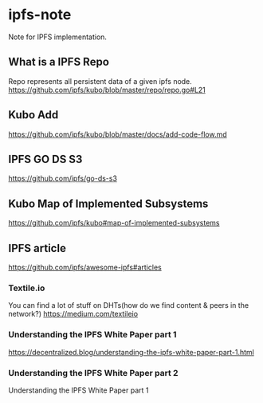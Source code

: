 # ipfs-note
Note for IPFS implementation.

## What is a IPFS Repo
Repo represents all persistent data of a given ipfs node. https://github.com/ipfs/kubo/blob/master/repo/repo.go#L21

## Kubo Add 
https://github.com/ipfs/kubo/blob/master/docs/add-code-flow.md

## IPFS GO DS S3
https://github.com/ipfs/go-ds-s3

## Kubo Map of Implemented Subsystems
https://github.com/ipfs/kubo#map-of-implemented-subsystems

## IPFS article
https://github.com/ipfs/awesome-ipfs#articles

### Textile.io
You can find a lot of stuff on DHTs(how do we find content & peers in the network?)
https://medium.com/textileio

### Understanding the IPFS White Paper part 1
https://decentralized.blog/understanding-the-ipfs-white-paper-part-1.html

### Understanding the IPFS White Paper part 2
Understanding the IPFS White Paper part 1
